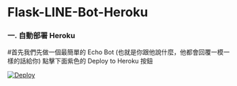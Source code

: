 # Flask-LINE-Bot-Heroku

### 一. 自動部署 Heroku
#首先我們先做一個最簡單的 Echo Bot (也就是你跟他說什麼，他都會回覆一模一樣的話給你) 點擊下面紫色的 Deploy to Heroku 按鈕

<a href="https://heroku.com/deploy?template=https://github.com/dengdualangininder/Flask-LINE-Bot-Heroku">
  <img src="https://www.herokucdn.com/deploy/button.svg" alt="Deploy">
</a>

